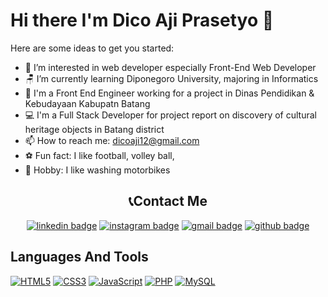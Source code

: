# Hi there I'm Dico Aji Prasetyo 👋


Here are some ideas to get you started:

- 👀 I’m interested in web developer especially Front-End Web Developer
- 🪑 I’m currently learning Diponegoro University, majoring in Informatics
- 🏢 I'm a Front End Engineer working for a project in Dinas Pendidikan & Kebudayaan Kabupatn Batang
- 💻 I'm a Full Stack Developer for project report on discovery of cultural heritage objects in Batang district
- 📫 How to reach me: dicoaji12@gmail.com
- ⚽ Fun fact: I like football, volley ball,
- 💙 Hobby: I like washing motorbikes


<h2 align="center">📞Contact Me</h2>
<p align="center">
        <a href="https://www.linkedin.com/in/dico-aji-prasetyo-154318223/"><img src="https://img.shields.io/badge/-Dico%20Aji%20Prasetyo-0077B5?style=flat&logo=Linkedin&logoColor=white" alt="linkedin badge"/></a>
        <a href="https://www.instagram.com/dicoaji_/"><img src="https://img.shields.io/badge/-@dicoaji_-E4405F?style=flat&logo=Instagram&logoColor=white" alt="instagram badge"/></a>
        <a href="mailto:dicoaji12@gmail.com"><img src="https://img.shields.io/badge/-dicoaji12@gmail.com-FFFFFF?style=flat&logo=Gmail&logoColor=red" alt="gmail badge"/></a>
        <a href="https://github.com/DicoAji"><img src="https://img.shields.io/badge/DicoAji-100000?style=flat&logo=github&logoColor=white" alt="github badge"/></a>
        
</p>

## Languages And Tools

<p align="left">
        <!-- HTML -->
        <a href="https://developer.mozilla.org/en-US/docs/Web/HTML?retiredLocale=id" target="_blank"><img src="https://img.shields.io/badge/html5-%23E34F26.svg?style=flat&logo=html5&logoColor=white" title="HTML5" /></a>
        <!-- CSS -->
        <a href="https://developer.mozilla.org/en-US/docs/Web/CSS?retiredLocale=id" target="_blank"><img src="https://img.shields.io/badge/css3-%231572B6.svg?style=flat&logo=css3&logoColor=white" title="CSS3"/></a>
        <!-- JavaScript -->
        <a href="https://www.javascript.com/" target="_blank"><img src="https://img.shields.io/badge/javascript-%E7EB00.svg?style=flat&logo=javascript&logoColor=%E7EB00" title="JavaScript" /></a>
        <!-- Sass -->
        <!-- <a href="https://sass-lang.com/" target="_blank" rel="noreferrer"><img src="https://img.shields.io/badge/SASS-hotpink.svg?style=flat&logo=SASS&logoColor=white" alt="Sass" /></a> -->
        <!-- PHP -->
        <a href="https://www.php.net/" target="_blank"><img src="https://img.shields.io/badge/php-%23777BB4.svg?style=flat&logo=php&logoColor=white" title="PHP" /></a>
        <!-- MySQL -->
        <a href="https://www.mysql.com/" target="_blank"><img src="https://img.shields.io/badge/mysql-%2300f.svg?style=flat&logo=mysql&logoColor=white" title="MySQL" /></a>
        <!-- MongoDB -->
        <!-- <a href="https://www.mongodb.com/" target="_blank"><img src="https://img.shields.io/badge/MongoDB-%234ea94b.svg?style=flat&logo=mongodb&logoColor=white" title="MongoDB" /></a> -->
</p>
